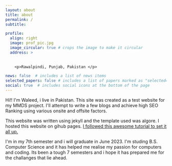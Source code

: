 ```yaml
---
layout: about
title: about
permalink: /
subtitle: 

profile:
  align: right
  image: prof_pic.jpg
  image_circular: true # crops the image to make it circular
  address: >
    
    
    <p>Rawalpindi, Punjab, Pakistan </p>

news: false  # includes a list of news items
selected_papers: false # includes a list of papers marked as "selected={true}"
social: true  # includes social icons at the bottom of the page
---
```


Hi!!
I'm Waleed, i live in Pakistan. This site was created as a test website for my MMDS project. I'll attempt to write a few blogs and achieve high SEO Ranking using various onsite and offsite factors.

This website was written using jekyll and the template used was algore. I hosted this website on gihub pages. [I followed this awesome tutorial to set it all up.]( https://www.youtube.com/watch?v=g6AJ9qPPoyc&ab_channel=SpencerPao)

I'm in my 7th semester and i will graduate in June 2023. I'm studing B.S. Computer Science and it has helped me realise my passion for computers and coding. Its been a tough 7 semesters and i hope it has prepared me for the challanges that lie ahead.